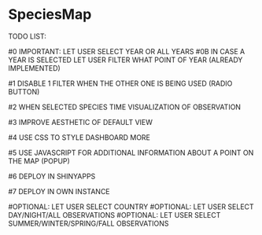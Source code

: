 # SpeciesMap

TODO LIST:

#0 IMPORTANT: LET USER SELECT YEAR OR ALL YEARS
#0B IN CASE A YEAR IS SELECTED LET USER FILTER WHAT POINT OF YEAR (ALREADY IMPLEMENTED)

#1 DISABLE 1 FILTER WHEN THE OTHER ONE IS BEING USED (RADIO BUTTON)

#2 WHEN SELECTED SPECIES TIME VISUALIZATION OF OBSERVATION

#3 IMPROVE AESTHETIC OF DEFAULT VIEW

#4 USE CSS TO STYLE DASHBOARD MORE

#5 USE JAVASCRIPT FOR ADDITIONAL INFORMATION ABOUT A POINT ON THE MAP (POPUP)

#6 DEPLOY IN SHINYAPPS

#7 DEPLOY IN OWN INSTANCE

#OPTIONAL: LET USER SELECT COUNTRY
#OPTIONAL: LET USER SELECT DAY/NIGHT/ALL OBSERVATIONS
#OPTIONAL: LET USER SELECT SUMMER/WINTER/SPRING/FALL OBSERVATIONS